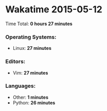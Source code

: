 # Wakatime 2015-05-12

Time Total: **0 hours 27 minutes**

### Operating Systems:
- Linux: **27 minutes** 

### Editors:
- Vim: **27 minutes** 

### Languages:
- Other: **1 minutes** 
- Python: **26 minutes** 

